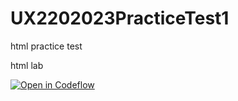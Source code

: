 # UX2202023PracticeTest1
html practice test

html lab

[![Open in Codeflow](https://developer.stackblitz.com/img/open_in_codeflow.svg)](https:///pr.new/Olga-steblyk/UX2202023PracticeTest1)
